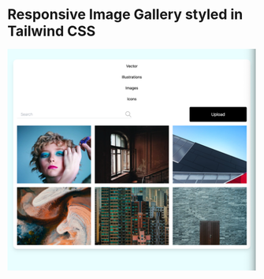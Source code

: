 # Responsive Image Gallery styled in Tailwind CSS

![alt text](<images/Screenshot 2024-07-18 at 10.50.43.png>)